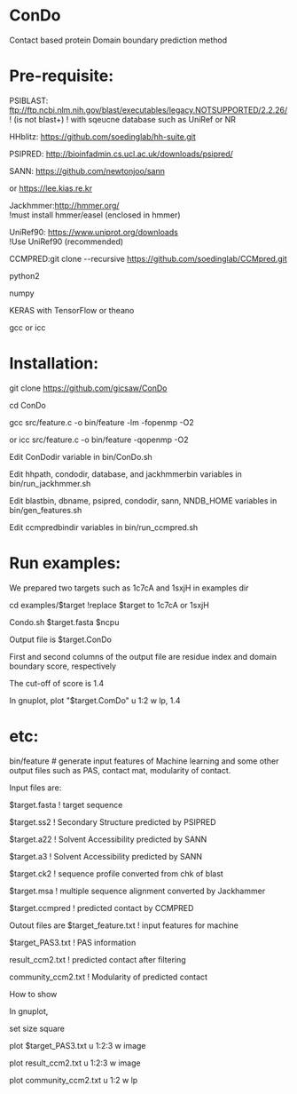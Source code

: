 # ConDo
Contact based protein Domain boundary prediction method

# Pre-requisite:

PSIBLAST: ftp://ftp.ncbi.nlm.nih.gov/blast/executables/legacy.NOTSUPPORTED/2.2.26/
! (is not blast+)
!  with sqeucne database such as UniRef or NR 

HHblitz: https://github.com/soedinglab/hh-suite.git

PSIPRED: http://bioinfadmin.cs.ucl.ac.uk/downloads/psipred/

SANN: https://github.com/newtonjoo/sann  

or https://lee.kias.re.kr

Jackhmmer:http://hmmer.org/  
!must install hmmer/easel   (enclosed in hmmer)

UniRef90: https://www.uniprot.org/downloads  
!Use UniRef90 (recommended)

CCMPRED:git clone --recursive https://github.com/soedinglab/CCMpred.git

python2

numpy

KERAS with TensorFlow or theano 

gcc or icc

# Installation:

git clone https://github.com/gicsaw/ConDo

cd ConDo

gcc src/feature.c -o bin/feature -lm -fopenmp -O2

or icc src/feature.c -o bin/feature -qopenmp -O2

Edit ConDodir variable in bin/ConDo.sh 

Edit hhpath, condodir, database, and jackhmmerbin variables in bin/run_jackhmmer.sh 

Edit blastbin, dbname, psipred, condodir, sann, NNDB_HOME variables in bin/gen_features.sh 

Edit ccmpredbindir variables in bin/run_ccmpred.sh

# Run examples:
We prepared two targets such as 1c7cA and 1sxjH in examples dir

cd examples/$target   !replace $target to 1c7cA or 1sxjH

Condo.sh $target.fasta $ncpu 


Output file is $target.ConDo

First and second columns of the output file are residue index and domain boundary score, respectively

The cut-off of score is 1.4 

In gnuplot, plot "$target.ComDo" u 1:2 w lp, 1.4


# etc: 
bin/feature # generate input features of Machine learning and some other output files such as PAS, contact mat, modularity of contact. 

Input files are: 

$target.fasta    ! target sequence

$target.ss2      ! Secondary Structure predicted by PSIPRED

$target.a22      ! Solvent Accessibility predicted by SANN

$target.a3       ! Solvent Accessibility predicted by SANN

$target.ck2      ! sequence profile converted from chk of blast 

$target.msa      ! multiple sequence alignment converted by Jackhammer 

$target.ccmpred  ! predicted contact by CCMPRED

Outout files are
$target_feature.txt  ! input features for machine

$target_PAS3.txt     ! PAS information 

result_ccm2.txt      ! predicted contact after filtering 

community_ccm2.txt   ! Modularity of predicted contact

How to show 

In gnuplot,

set size square

plot $target_PAS3.txt u 1:2:3 w image

plot result_ccm2.txt u 1:2:3 w image

plot community_ccm2.txt u 1:2 w lp

